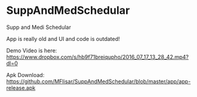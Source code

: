 # SuppAndMedSchedular
Supp and Medi Schedular

App is really old and UI and code is outdated!

Demo Video is here: https://www.dropbox.com/s/hb9f71breiqupho/2016_07_17_13_28_42.mp4?dl=0

Apk Download: https://github.com/MFlisar/SuppAndMedSchedular/blob/master/app/app-release.apk
